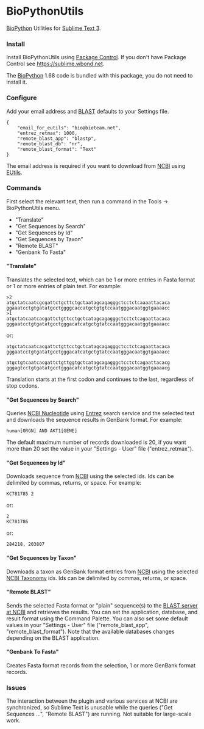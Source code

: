 BioPythonUtils
==============

[BioPython](http://biopython.org) Utilities for [Sublime Text 3](http://www.sublimetext.com/3).

### Install

Install BioPythonUtils using [Package Control](https://sublime.wbond.net). If you don't have Package Control see https://sublime.wbond.net.

The [BioPython](http://biopython.org) 1.68 code is bundled with this package, you do not need to install it.

### Configure

Add your email address and [BLAST](http://blast.ncbi.nlm.nih.gov/Blast.cgi) defaults to your Settings file.

~~~~
{
    "email_for_eutils": "bio@bioteam.net",
    "entrez_retmax": 1000,
    "remote_blast_app": "blastp",
    "remote_blast_db": "nr",
    "remote_blast_format": "Text"
}
~~~~

The email address is required if you want to download from [NCBI](http://www.ncbi.nlm.nih.gov)
using [EUtils](http://www.ncbi.nlm.nih.gov/books/NBK25500).

### Commands

First select the relevant text, then run a command in the Tools -> BioPythonUtils menu.


* "Translate"
* "Get Sequences by Search"
* "Get Sequences by Id"
* "Get Sequences by Taxon"
* "Remote BLAST"
* "Genbank To Fasta"

#### "Translate"

Translates the selected text, which can be 1 or more entries in Fasta format or 1 or more
entries of plain text. For example:
~~~~
>2
atgctatcaatcgcgattctgcttctgctaatagcagagggctcctctcaaaattacaca
ggaaatcctgtgatatgcctggggcaccatgctgtgtccaatgggacaatggtgaaaacc
>1
atgctatcaatcacgattctgttcctgctcatagcagagggctcctctcagaattacaca
gggaatcctgtgatatgcctgggacatcatgctgtatccaatgggacaatggtgaaaacc
~~~~
or:
~~~~
atgctatcaatcacgattctgttcctgctcatagcagagggctcctctcagaattacaca
gggaatcctgtgatatgcctgggacatcatgctgtatccaatgggacaatggtgaaaacc

atgctgtcaatcacgattctgttggtgctcatagcagagggctcctctcagaattacacg
gggagtcctgtgatatgcctgggacatcatgctgtatccaatgggacaatggtgaaaacg
~~~~
Translation starts at the first codon and continues to the last, regardless of stop codons.

#### "Get Sequences by Search"

Queries [NCBI Nucleotide](https://www.ncbi.nlm.nih.gov/nucleotide/) using [Entrez](https://www.ncbi.nlm.nih.gov/books/NBK184582/)
search service and the selected text and downloads the sequence results in GenBank format.
For example:
~~~~
human[ORGN] AND AKT1[GENE]
~~~~

The default maximum number of records downloaded is 20, if you want more than 20 set
the value in your "Settings - User" file ("entrez_retmax").

#### "Get Sequences by Id"

Downloads sequence from [NCBI](http://www.ncbi.nlm.nih.gov) using the selected ids. Ids can be delimited by commas,
returns, or space. For example:
~~~~
KC781785 2
~~~~
or:
~~~~
2
KC781786
~~~~
or:
~~~~
284218, 203807
~~~~

#### "Get Sequences by Taxon"

Downloads a taxon as GenBank format entries from [NCBI](http://www.ncbi.nlm.nih.gov) using the selected
[NCBI Taxonomy](http://www.ncbi.nlm.nih.gov/taxonomy) ids. Ids can be delimited by commas, returns, or space.

#### "Remote BLAST"

Sends the selected Fasta format or "plain" sequence(s) to the [BLAST server at NCBI](http://blast.ncbi.nlm.nih.gov/Blast.cgi) and retrieves the results. You can set the application, database, and result format using the Command Palette. You can also set some default values in your "Settings - User" file ("remote_blast_app", "remote_blast_format"). Note that the available databases changes depending on the BLAST application.

#### "Genbank To Fasta"

Creates Fasta format records from the selection, 1 or more GenBank format records.

### Issues

The interaction between the plugin and various services at NCBI are  synchronized, so Sublime Text is
unusable while the queries ("Get Sequences ...", "Remote BLAST") are running. Not suitable for large-scale work.
